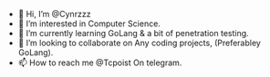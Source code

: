 - 👋 Hi, I’m @Cynrzzz
- 👀 I’m interested in Computer Science.
- 🌱 I’m currently learning GoLang & a bit of penetration testing.
- 💞️ I’m looking to collaborate on Any coding projects, (Preferabley GoLang).
- 📫 How to reach me @Tcpoist On telegram.

